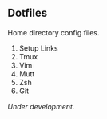## Dotfiles

Home directory config files.

1. Setup Links
2. Tmux
3. Vim
4. Mutt
5. Zsh
6. Git


_Under development._

